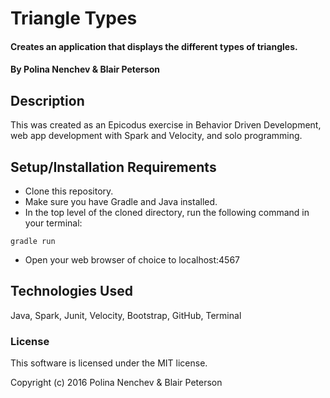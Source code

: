 # Triangle Types
#### Creates an application that displays the different types of triangles.

#### By Polina Nenchev & Blair Peterson

## Description

This was created as an Epicodus exercise in Behavior Driven Development, web app development with Spark and Velocity, and solo programming.

## Setup/Installation Requirements

* Clone this repository.
* Make sure you have Gradle and Java installed.
* In the top level of the cloned directory, run the following command in your terminal:

`gradle run`

* Open your web browser of choice to localhost:4567

## Technologies Used

Java, Spark, Junit, Velocity, Bootstrap, GitHub, Terminal

### License

This software is licensed under the MIT license.

Copyright (c) 2016 Polina Nenchev & Blair Peterson
